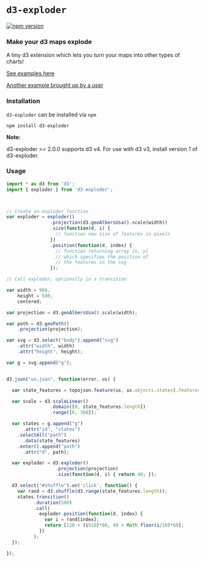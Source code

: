 # `d3-exploder`

[![npm version](https://badge.fury.io/js/d3-exploder.svg)](https://badge.fury.io/js/d3-exploder)

### Make your d3 maps explode

A tiny d3 extension which lets you turn your maps into other types of charts!

[See examples here](http://bsouthga.github.io/d3-exploder/)

[Another example brought up by a user](http://jsfiddle.net/9Lpcm56n/2/)


### Installation

`d3-exploder` can be installed via `npm`

```
npm install d3-exploder
```

**Note:**

d3-exploder >= 2.0.0 supports d3 v4. For use with d3 v3, install version 1 of d3-exploder.

### Usage


```javascript
import * as d3 from 'd3';
import { exploder } from 'd3-exploder';



// Create an exploder function
var exploder = exploder()
                .projection(d3.geoAlbersUsa().scale(width))
                .size(function(d, i) {
                  // function new size of features in pixels
                })
                .position(function(d, index) {
                  // function returning array [x, y]
                  // which specifies the position of
                  // the features in the svg
                });

// Call exploder, optionally in a transition

var width = 960,
    height = 500,
    centered;

var projection = d3.geoAlbersUsa().scale(width);

var path = d3.geoPath()
    .projection(projection);

var svg = d3.select("body").append("svg")
    .attr("width", width)
    .attr("height", height);

var g = svg.append("g");


d3.json("us.json", function(error, us) {

  var state_features = topojson.feature(us, us.objects.states).features;

  var scale = d3.scaleLinear()
                .domain([0, state_features.length])
                .range([0, 360]);

  var states = g.append("g")
      .attr("id", "states")
    .selectAll("path")
      .data(state_features)
    .enter().append("path")
      .attr("d", path);

  var exploder = d3.exploder()
                  .projection(projection)
                  .size(function(d, i) { return 40; });

  d3.select("#shuffle").on('click', function() {
    var rand = d3.shuffle(d3.range(state_features.length));
    states.transition()
          .duration(500)
          .call(
            exploder.position(function(d, index) {
              var i = rand[index];
              return [120 + (i%10)*60, 40 + Math.floor(i/10)*60];
            })
          );
  });

});
```
